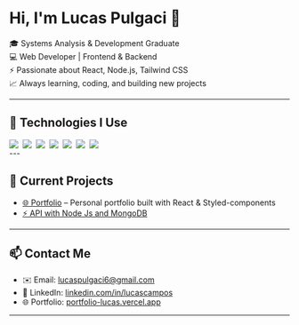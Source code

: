 # Hi, I'm Lucas Pulgaci 👋

🎓 Systems Analysis & Development Graduate  
💻 Web Developer | Frontend & Backend  
⚡ Passionate about React, Node.js, Tailwind CSS  
📈 Always learning, coding, and building new projects  

---

## 🚀 Technologies I Use
<div style="display: flex; flex-direction: row; gap: 8px; flex-wrap: wrap;">
<img src="https://img.shields.io/badge/JavaScript-F7DF1E?style=for-the-badge&logo=javascript&logoColor=black" /> 
<img src="https://img.shields.io/badge/React-61DAFB?style=for-the-badge&logo=react&logoColor=black" /> 
<img src="https://img.shields.io/badge/Node.js-339933?style=for-the-badge&logo=nodedotjs&logoColor=white" />
<img src="https://img.shields.io/badge/Express.js-000000?style=for-the-badge&logo=express&logoColor=white" /> 
<img src="https://img.shields.io/badge/HTML-E34F26?style=for-the-badge&logo=html5&logoColor=white" /> 
<img src="https://img.shields.io/badge/CSS-1572B6?style=for-the-badge&logo=css3&logoColor=white" /> 
<img src="https://img.shields.io/badge/Tailwind_CSS-06B6D4?style=for-the-badge&logo=tailwind-css&logoColor=white" />
</div>
---

## 🔭 Current Projects

- [🌐 Portfolio](https://portfolio-lucaspulgacicampos.vercel.app/) – Personal portfolio built with React & Styled-components   
- [⚡ API with Node Js and MongoDB](https://github.com/LucasPulgaci032/node-mongo-api) 

---

## 📫 Contact Me

- ✉️ Email: lucaspulgaci6@gmail.com  
- 🔗 LinkedIn: [linkedin.com/in/lucascampos](https://www.linkedin.com/in/lucaspulgaci/)  
- 🌐 Portfolio: [portfolio-lucas.vercel.app](https://portfolio-lucaspulgacicampos.vercel.app/)  
 

---



